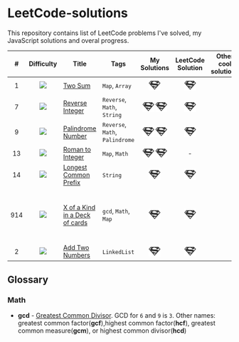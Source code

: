 # LeetCode-solutions
This repository contains list of LeetCode problems I've solved, my JavaScript solutions and overal progress.

| # | Difficulty | Title | Tags | My Solutions | LeetCode Solution | Other cool solutions | Solved on my own? | Date |
|:-:|:----------:|-------|------|:------------:|:-----------------:|:--------------------:|:-----------------:|:----:|
| 1 | ![][easy] | [Two Sum](https://leetcode.com/problems/two-sum/description/) | `Map`, `Array` | [![](./images/solution.png)](Map/Two_Sum_1/Two_Sum_1.js) | [![](./images/solution.png)](https://leetcode.com/problems/two-sum/solution/#) | | Yes | `2018-10-01`
| 7 | ![][easy] | [Reverse Integer](https://leetcode.com/problems/reverse-integer/description/) | `Reverse`, `Math`, `String` | [![Using string](./images/solution.png)](String/Reverse_Integer_7/[Using_String]_Reverse_Integer_7.js) [![Using Math](./images/solution.png)](String/Reverse_Integer_7/[Using_Math]_Reverse_Integer_7.js)| [![](./images/solution.png)](https://leetcode.com/problems/reverse-integer/solution/#) | | Yes | `2018-10-02`
| 9 | ![][easy] | [Palindrome Number](https://leetcode.com/problems/palindrome-number/description/) | `Reverse`, `Math`, `Palindrome` | [![](./images/solution.png)](Math/Palindrome_Number_9/Palindrome_Number_9.js) [![](./images/solution.png)](Math/Palindrome_Number_9/[Reversing_Half_the_Number]_Palindrome_Number_9.js) | [![](./images/solution.png)](https://leetcode.com/problems/palindrome-number/solution/#) | | Yes | `2018-10-02`
| 13 | ![][easy] | [Roman to Integer](https://leetcode.com/problems/roman-to-integer/description/) | `Map`, `Math` | [![](./images/solution.png)](Map/Roman_to_Integer_13/Roman_to_Integer_13.js) [![](./images/solution.png)](Map/Roman_to_Integer_13/[Using_Single_Characters_Only]_Roman_to_Integer_13.js) | - | | Yes | `2018-10-03`
| 14 | ![][easy] | [Longest Common Prefix](https://leetcode.com/problems/longest-common-prefix/description/) | `String` | [![](./images/solution.png)](String/Longest_Common_Prefix_14/Longest_Common_Prefix_14.js) | [![](./images/solution.png)](https://leetcode.com/problems/longest-common-prefix/solution/#) | | Yes | `2018-10-03`
| 914 | ![][easy] | [X of a Kind in a Deck of cards](https://leetcode.com/problems/x-of-a-kind-in-a-deck-of-cards/description/) | `gcd`, `Math`, `Map` | [![](./images/solution.png)](Math/X_of_a_Kind_in_a_Deck_of_Cards_914/X_of_a_Kind_in_a_Deck_of_Cards_914.js) | [![](./images/solution.png)](https://leetcode.com/problems/x-of-a-kind-in-a-deck-of-cards/solution/#) | | No, almost (couldn't figure good gcd formula) | `2018-10-07`
| 2 | ![][medium] | [Add Two Numbers](https://leetcode.com/problems/add-two-numbers/description/) | `LinkedList` | [![](./images/solution.png)](LinkedList/Add_Two_Numbers_2/Add_Two_Numbers_2.js) | [![](./images/solution.png)](https://leetcode.com/problems/add-two-numbers/solution/#) | | Yes | `2018-10-07`

## Glossary
### Math
* **gcd** - [Greatest Common Divisor](https://en.wikipedia.org/wiki/Greatest_common_divisor). GCD for `6` and `9` is `3`.  Other names: greatest common factor(**gcf**),highest common factor(**hcf**), greatest common measure(**gcm**), or highest common divisor(**hcd**)

<!-- References to images, which can be used in markdown -->
[easy]: ./images/easy.png
[medium]: ./images/medium.png
[hard]: ./images/hard.png